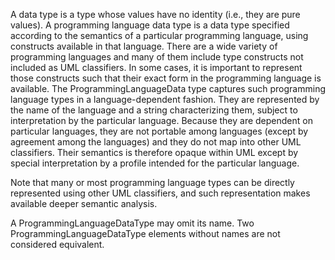 A data type is a type whose values have no identity (i.e., they are pure values). A programming language data type is a data type specified according to the semantics of a particular programming language, using constructs available in that language. There are a wide variety of programming languages and many of them include type constructs not included as UML classifiers. In some cases, it is important to represent those constructs such that their exact form in the programming language is available. The ProgrammingLanguageData type captures such programming language types in a language-dependent fashion. They are represented by the name of the language and a string characterizing them, subject to interpretation by the particular language. Because they are dependent on particular languages, they are not portable among languages (except by agreement among the languages) and they do not map into other UML classifiers. Their semantics is therefore opaque within UML except by special interpretation by a profile intended for the particular language.

Note that many or most programming language types can be directly represented using other UML classifiers, and such representation makes available deeper semantic analysis.

A ProgrammingLanguageDataType may omit its name. Two ProgrammingLanguageDataType elements without names are not considered equivalent.